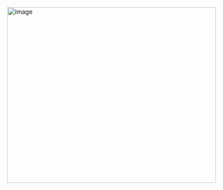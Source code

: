 <img width="482" height="407" alt="image" src="https://github.com/user-attachments/assets/cc724aea-102c-4af8-93ee-8d1feaa9b894" />  



